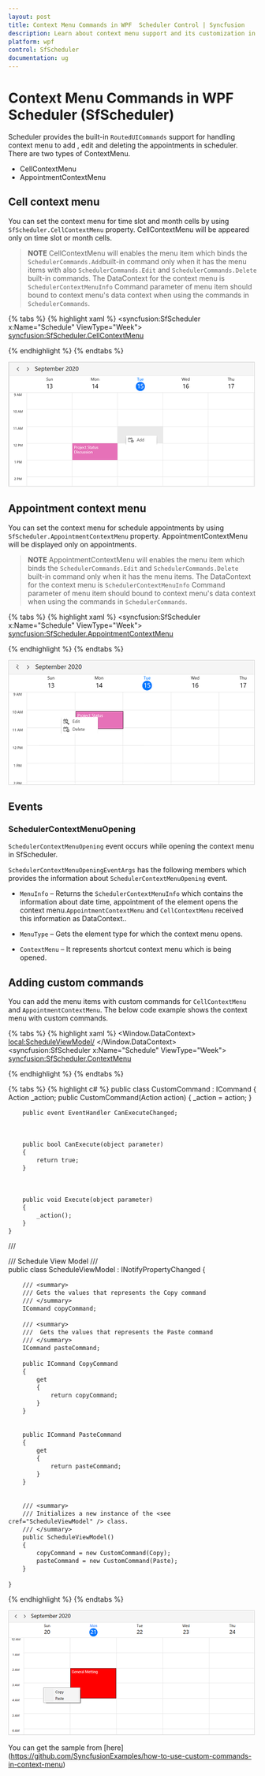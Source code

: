 ```yaml
---
layout: post
title: Context Menu Commands in WPF  Scheduler Control | Syncfusion
description: Learn about context menu support and its customization in Syncfusion WPF Scheduler (SfScheduler) control and more details. 
platform: wpf
control: SfScheduler
documentation: ug
---
```


# Context Menu Commands in WPF Scheduler (SfScheduler)

Scheduler provides the built-in `RoutedUICommands` support for handling context menu to add , edit and deleting the appointments in scheduler. There are two types of ContextMenu.

* CellContextMenu
* AppointmentContextMenu

## Cell context menu

You can set the context menu for time slot and month cells by using `SfScheduler.CellContextMenu` property. CellContextMenu will be appeared only on time slot or month cells.

>**NOTE**
CellContextMenu will enables the menu item which binds the `SchedulerCommands.Add`built-in command only when it has the menu items with also `SchedulerCommands.Edit` and `SchedulerCommands.Delete` built-in commands.
The DataContext for the context menu is `SchedulerContextMenuInfo` Command parameter of menu item should bound to context menu's data context when using the commands in `SchedulerCommands`.

{% tabs %}
{% highlight xaml %}
<syncfusion:SfScheduler x:Name="Schedule" ViewType="Week">
<syncfusion:SfScheduler.CellContextMenu>
<ContextMenu>
<MenuItem Command="{Binding Source={x:Static Member=syncfusion:SchedulerCommands.Add}}" CommandParameter ="{Binding}" CommandTarget="{Binding ElementName=Schedule}" Header="Add">
</MenuItem>
</ContextMenu>
</syncfusion:SfScheduler.CellContextMenu>
</syncfusion:SfScheduler>

{% endhighlight %}
{% endtabs %}

![Cell ContextMenu in WPF Scheduler](ContextMenu/CellContextMenu.png)

## Appointment context menu

You can set the context menu for schedule appointments by using `SfScheduler.AppointmentContextMenu` property. AppointmentContextMenu will be displayed only on appointments.

>**NOTE**
AppointmentContextMenu will enables the menu item which binds the `SchedulerCommands.Edit` and `SchedulerCommands.Delete` built-in command only when it has the menu items.
The DataContext for the context menu is `SchedulerContextMenuInfo` Command parameter of menu item should bound to context menu's data context when using the commands in `SchedulerCommands`.

{% tabs %}
{% highlight xaml %}
<syncfusion:SfScheduler x:Name="Schedule" ViewType="Week">
<syncfusion:SfScheduler.AppointmentContextMenu>
<ContextMenu>
<MenuItem Command="{Binding Source={x:Static Member=syncfusion:SchedulerCommands.Edit}}"
                    CommandParameter ="{Binding}" CommandTarget="{Binding ElementName=Schedule}"
                    Header="Edit">
</MenuItem>
<MenuItem Command="{Binding Source={x:Static Member=syncfusion:SchedulerCommands.Delete}}"
CommandParameter ="{Binding}"
Header="Delete">
</MenuItem>
</ContextMenu>
</syncfusion:SfScheduler.AppointmentContextMenu>
</syncfusion:SfScheduler>

{% endhighlight %}
{% endtabs %}

![Appointment ContextMenu in WPF Scheduler](ContextMenu/AppointmentContextMenu.png)

## Events

### SchedulerContextMenuOpening

`SchedulerContextMenuOpening` event occurs while opening the context menu in SfScheduler. 

`SchedulerContextMenuOpeningEventArgs` has the following members which provides the information about `SchedulerContextMenuOpening` event.

* `MenuInfo` – Returns the `SchedulerContextMenuInfo` which contains the information about date time, appointment of the element opens the context menu.`AppointmentContextMenu` and `CellContextMenu` received this information as DataContext.. 

* `MenuType` – Gets the element type for which the context menu opens.

* `ContextMenu` – It represents shortcut context menu which is being opened.

## Adding custom commands

You can add the menu items with custom commands for `CellContextMenu` and `AppointmentContextMenu`. The below code example shows the context menu with custom commands.

{% tabs %}
{% highlight xaml %}
<Window.DataContext>
        <local:ScheduleViewModel/>
</Window.DataContext>
<syncfusion:SfScheduler x:Name="Schedule"  ViewType="Week">
<syncfusion:SfScheduler.ContextMenu>
<ContextMenu>
<MenuItem Command="{Binding CopyCommand}" CommandTarget="{Binding}" Header="Copy"></MenuItem>
<MenuItem Command="{Binding PasteCommand}" CommandTarget="{Binding}" Header="Paste"></MenuItem>
</ContextMenu>
</syncfusion:SfScheduler.ContextMenu>
</syncfusion:SfScheduler>

{% endhighlight %}
{% endtabs %}

{% tabs %}
{% highlight c# %}
   public class CustomCommand : ICommand
    {
        Action _action;
        public CustomCommand(Action action)
        {
            _action = action;
        }



        public event EventHandler CanExecuteChanged;



        public bool CanExecute(object parameter)
        {
            return true;
        }



        public void Execute(object parameter)
        {
            _action();
        }
    }

   /// <summary>
    /// Schedule View Model
    /// </summary>
    public class ScheduleViewModel : INotifyPropertyChanged
    {

        /// <summary>
        /// Gets the values that represents the Copy command
        /// </summary>
        ICommand copyCommand;

        /// <summary>
        ///  Gets the values that represents the Paste command
        /// </summary>
        ICommand pasteCommand;

        public ICommand CopyCommand
        {
            get
            {
                return copyCommand;
            }
        }

    
        public ICommand PasteCommand
        {
            get
            {
                return pasteCommand;
            }
        }


        /// <summary>
        /// Initializes a new instance of the <see cref="ScheduleViewModel" /> class.
        /// </summary>
        public ScheduleViewModel()
        {
            copyCommand = new CustomCommand(Copy);
            pasteCommand = new CustomCommand(Paste);
        }

    }

{% endhighlight %}
{% endtabs %}

![CustomContextMenu in WPF Scheduler](ContextMenu/CustomContextMenu.png)

You can get the sample from [here] (https://github.com/SyncfusionExamples/how-to-use-custom-commands-in-context-menu)